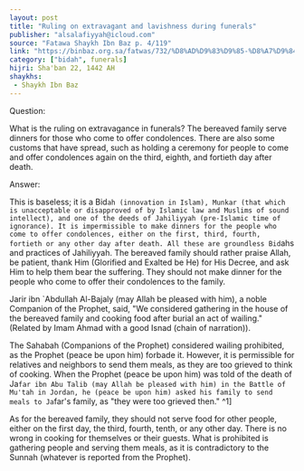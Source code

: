 ```yaml
---
layout: post
title: "Ruling on extravagant and lavishness during funerals"
publisher: "alsalafiyyah@icloud.com"
source: "Fatawa Shaykh Ibn Baz p. 4/119"
link: "https://binbaz.org.sa/fatwas/732/%D8%AD%D9%83%D9%85-%D8%A7%D9%84%D8%A8%D8%B0%D8%AE-%D9%88%D8%A7%D9%84%D8%A7%D8%B3%D8%B1%D8%A7%D9%81-%D9%81%D9%8A-%D8%A7%D9%84%D8%B9%D8%B2%D8%A7%D8%A1"
category: ["bidah", funerals]
hijri: Sha'ban 22, 1442 AH
shaykhs: 
 - Shaykh Ibn Baz
---
```


Question: 

What is the ruling on extravagance in funerals? The bereaved family serve dinners for those who come to offer condolences. There are also some customs that have spread, such as holding a ceremony for people to come and offer condolences again on the third, eighth, and fortieth day after death.

Answer: 

This is baseless; it is a Bid`ah (innovation in Islam), Munkar (that which is unacceptable or disapproved of by Islamic law and Muslims of sound intellect), and one of the deeds of Jahiliyyah (pre-Islamic time of ignorance). It is impermissible to make dinners for the people who come to offer condolences, either on the first, third, fourth, fortieth or any other day after death. All these are groundless Bid`ahs and practices of Jahiliyyah. The bereaved family should rather praise Allah, be patient, thank Him (Glorified and Exalted be He) for His Decree, and ask Him to help them bear the suffering. They should not make dinner for the people who come to offer their condolences to the family.

Jarir ibn `Abdullah Al-Bajaly (may Allah be pleased with him), a noble Companion of the Prophet, said, "We considered gathering in the house of the bereaved family and cooking food after burial an act of wailing." (Related by Imam Ahmad with a good Isnad (chain of narration)).

The Sahabah (Companions of the Prophet) considered wailing prohibited, as the Prophet (peace be upon him) forbade it. However, it is permissible for relatives and neighbors to send them meals, as they are too grieved to think of cooking. When the Prophet (peace be upon him) was told of the death of Ja`far ibn Abu Talib (may Allah be pleased with him) in the Battle of Mu'tah in Jordan, he (peace be upon him) asked his family to send meals to Ja`far's family, as "they were too grieved then." ^1]

As for the bereaved family, they should not serve food for other people, either on the first day, the third, fourth, tenth, or any other day. There is no wrong in cooking for themselves or their guests. What is prohibited is gathering people and serving them meals, as it is contradictory to the Sunnah (whatever is reported from the Prophet).

[^1]: Al-Tirmidhi, Sunan, Book on funerals, no. 998; Abu Dawud, Sunan, Book on funerals, no. 3132; Ibn Majah, Sunan, Book on funerals, no. 1610; and Ahmad, Musnad, vol. 1, p. 205.
